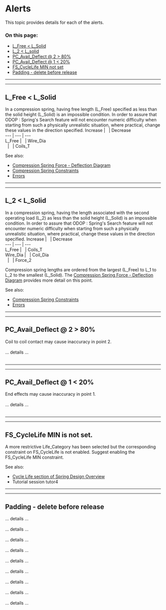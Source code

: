 # Alerts &nbsp; 

This topic provides details for each of the alerts.

### On this page:   
 - [L_Free < L_Solid](alerts.html#L_Free_LT_L_Solid)  
 - [L_2 < L_solid](alerts.html#L_2_LT_L_Solid)  
 - [PC_Avail_Deflect @ 2 > 80%](alerts.html#PC_Avail_Deflect2_GT_80)  
 - [PC_Avail_Deflect @ 1 < 20%](alerts.html#PC_Avail_Deflect1_LT_20)  
 - [FS_CycleLife MIN not set](alerts.html#FS_CycleLife_MIN_not_set)  
 - [Padding - delete before release](alerts.html#padding)  

___

<a id="L_Free_LT_L_Solid"></a>  
___

## L_Free < L_Solid 
In a compression spring, 
having free length (L_Free) specified as less than the solid height (L_Solid) is an impossible condition. 
In order to assure that
ODOP : Spring's Search feature will not encounter numeric difficulty when starting from such a physically unrealistic situation, 
where practical, change these values in the direction specified. 
Increase | &nbsp; | Decrease  
--- | --- | ---  
 L_Free | &nbsp; | Wire_Dia  
 &nbsp; | &nbsp; | Coils_T

See also: 
 - [Compression Spring Force - Deflection Diagram](/docs/Help/img/ForceVsDeflection.png)
 - [Compression Spring Constraints](/docs/Help/DesignTypes/c_spring.html#c_springConstraints)   
 - [Errors](errors.html)   

___

<a id="L_2_LT_L_Solid"></a>  
___

## L_2 < L_Solid 
In a compression spring, 
having the length associated with the second operating load (L_2) as less than the solid height (L_Solid) 
is an impossible condition. 
In order to assure that
ODOP : Spring's Search feature will not encounter numeric difficulty when starting from such a physically unrealistic situation, 
where practical, change these values in the direction specified. 
Increase | &nbsp; | Decrease  
--- | --- | ---  
 L_Free | &nbsp; | Coils_T  
 Wire_Dia | &nbsp; | Coil_Dia  
 &nbsp; | &nbsp; | Force_2

Compression spring lengths are ordered from the largest (L_Free) to L_1 to L_2 to the smallest (L_Solid). 
The [Compression Spring Force - Deflection Diagram](/docs/Help/img/ForceVsDeflection.png) provides more detail on this point. 

See also: 
 - [Compression Spring Constraints](/docs/Help/DesignTypes/c_spring.html#c_springConstraints)   
 - [Errors](errors.html)   

___

<a id="PC_Avail_Deflect2_GT_80"></a>  
___

## PC_Avail_Deflect @ 2 > 80% 
Coil to coil contact may cause inaccuracy in point 2.  
 &nbsp;   
 ... details ...    
 &nbsp;   

___

<a id="PC_Avail_Deflect1_LT_20"></a>  
___

## PC_Avail_Deflect @ 1 < 20% 
End effects may cause inaccuracy in point 1.  
 &nbsp;   
 ... details ...    
 &nbsp;   

___

<a id="FS_CycleLife_MIN_not_set"></a>  
___

## FS_CycleLife MIN is not set. 
A more restrictive Life_Category has been selected but 
the corresponding constraint on FS_CycleLife is not enabled. 
Suggest enabling the FS_CycleLife MIN constraint. 

See also: 
 - [Cycle Life section of Spring Design Overview](/docs/Help/SpringDesign/spring_oview.html#cycleLife)  
 - Tutorial session tutor4  

___

<a id="padding"></a>  
___

## Padding - delete before release 
 ... details ...    
  &nbsp;   
 ... details ...    
 &nbsp;   
 ... details ...    
 &nbsp;   
 ... details ...    
  &nbsp;   
 ... details ...    
 &nbsp;   
 ... details ...    
 &nbsp;   
 ... details ...    
  &nbsp;   
 ... details ...    
 &nbsp;   
 ... details ...    
 &nbsp;   


